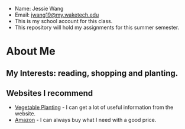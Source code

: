 - Name: Jessie Wang 
- Email: jwang19@my.waketech.edu 
- This is my school account for this class. 
- This repository will hold my assignments for this summer semester. 

# About Me 
## My Interests: reading, shopping and planting. 
## Websites I recommend 
* [Vegetable Planting](https://aptv.org/garden-party/tomato-planting/) - I can get a lot of useful information from the website. 
* [Amazon](https://www.amazon.com) - I can always buy what I need with a good price. 

